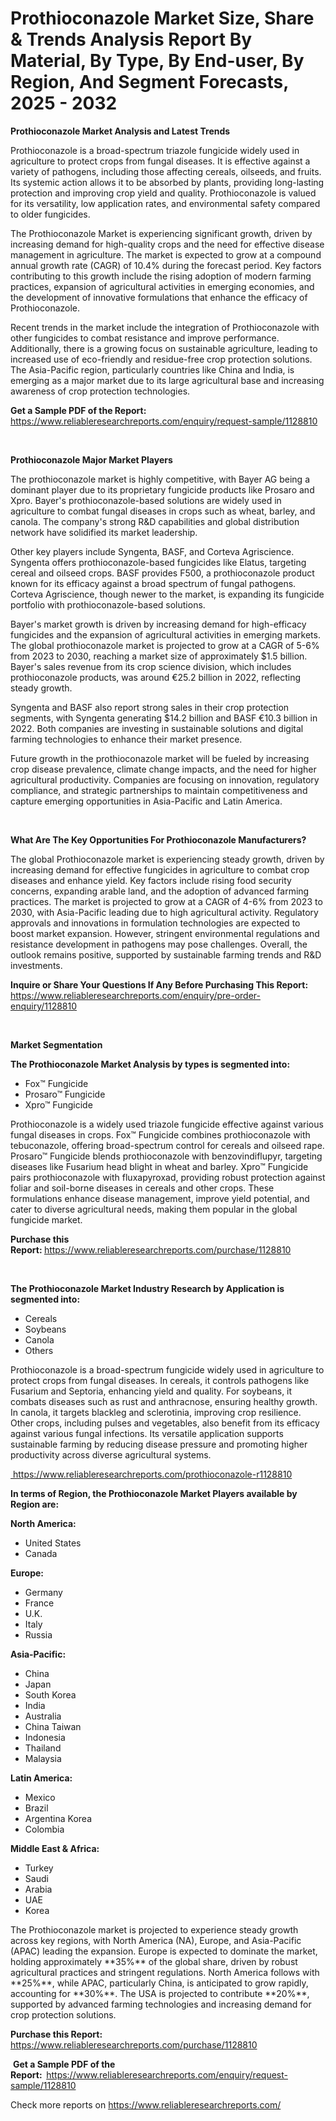 <p><h1>Prothioconazole Market Size, Share & Trends Analysis Report By Material, By Type, By End-user, By Region, And Segment Forecasts, 2025 - 2032</h1></p><p><strong>Prothioconazole Market Analysis and Latest Trends</strong></p>
<p><p>Prothioconazole is a broad-spectrum triazole fungicide widely used in agriculture to protect crops from fungal diseases. It is effective against a variety of pathogens, including those affecting cereals, oilseeds, and fruits. Its systemic action allows it to be absorbed by plants, providing long-lasting protection and improving crop yield and quality. Prothioconazole is valued for its versatility, low application rates, and environmental safety compared to older fungicides.</p><p>The Prothioconazole Market is experiencing significant growth, driven by increasing demand for high-quality crops and the need for effective disease management in agriculture. The market is expected to grow at a compound annual growth rate (CAGR) of 10.4% during the forecast period. Key factors contributing to this growth include the rising adoption of modern farming practices, expansion of agricultural activities in emerging economies, and the development of innovative formulations that enhance the efficacy of Prothioconazole.</p><p>Recent trends in the market include the integration of Prothioconazole with other fungicides to combat resistance and improve performance. Additionally, there is a growing focus on sustainable agriculture, leading to increased use of eco-friendly and residue-free crop protection solutions. The Asia-Pacific region, particularly countries like China and India, is emerging as a major market due to its large agricultural base and increasing awareness of crop protection technologies.</p></p>
<p><strong>Get a Sample PDF of the Report:&nbsp;</strong> <a href="https://www.reliableresearchreports.com/enquiry/request-sample/1128810?utm_campaign=2183&utm_medium=2&utm_source=Github&utm_content=ia&utm_term=24012025&utm_id=prothioconazole">https://www.reliableresearchreports.com/enquiry/request-sample/1128810</a></p>
<p>&nbsp;</p>
<p><strong>Prothioconazole Major Market Players</strong></p>
<p><p>The prothioconazole market is highly competitive, with Bayer AG being a dominant player due to its proprietary fungicide products like Prosaro and Xpro. Bayer's prothioconazole-based solutions are widely used in agriculture to combat fungal diseases in crops such as wheat, barley, and canola. The company's strong R&D capabilities and global distribution network have solidified its market leadership.</p><p>Other key players include Syngenta, BASF, and Corteva Agriscience. Syngenta offers prothioconazole-based fungicides like Elatus, targeting cereal and oilseed crops. BASF provides F500, a prothioconazole product known for its efficacy against a broad spectrum of fungal pathogens. Corteva Agriscience, though newer to the market, is expanding its fungicide portfolio with prothioconazole-based solutions.</p><p>Bayer's market growth is driven by increasing demand for high-efficacy fungicides and the expansion of agricultural activities in emerging markets. The global prothioconazole market is projected to grow at a CAGR of 5-6% from 2023 to 2030, reaching a market size of approximately $1.5 billion. Bayer's sales revenue from its crop science division, which includes prothioconazole products, was around €25.2 billion in 2022, reflecting steady growth.</p><p>Syngenta and BASF also report strong sales in their crop protection segments, with Syngenta generating $14.2 billion and BASF €10.3 billion in 2022. Both companies are investing in sustainable solutions and digital farming technologies to enhance their market presence.</p><p>Future growth in the prothioconazole market will be fueled by increasing crop disease prevalence, climate change impacts, and the need for higher agricultural productivity. Companies are focusing on innovation, regulatory compliance, and strategic partnerships to maintain competitiveness and capture emerging opportunities in Asia-Pacific and Latin America.</p></p>
<p>&nbsp;</p>
<p><strong>What Are The Key Opportunities For Prothioconazole Manufacturers?</strong></p>
<p><p>The global Prothioconazole market is experiencing steady growth, driven by increasing demand for effective fungicides in agriculture to combat crop diseases and enhance yield. Key factors include rising food security concerns, expanding arable land, and the adoption of advanced farming practices. The market is projected to grow at a CAGR of 4-6% from 2023 to 2030, with Asia-Pacific leading due to high agricultural activity. Regulatory approvals and innovations in formulation technologies are expected to boost market expansion. However, stringent environmental regulations and resistance development in pathogens may pose challenges. Overall, the outlook remains positive, supported by sustainable farming trends and R&D investments.</p></p>
<p><strong>Inquire or Share Your Questions If Any Before Purchasing This Report:</strong> <a href="https://www.reliableresearchreports.com/enquiry/pre-order-enquiry/1128810?utm_campaign=2183&utm_medium=2&utm_source=Github&utm_content=ia&utm_term=24012025&utm_id=prothioconazole">https://www.reliableresearchreports.com/enquiry/pre-order-enquiry/1128810</a></p>
<p>&nbsp;</p>
<p><strong>Market Segmentation</strong></p>
<p><strong>The Prothioconazole Market Analysis by types is segmented into:</strong></p>
<p><ul><li>Fox™ Fungicide</li><li>Prosaro™ Fungicide</li><li>Xpro™ Fungicide</li></ul></p>
<p><p>Prothioconazole is a widely used triazole fungicide effective against various fungal diseases in crops. Fox™ Fungicide combines prothioconazole with tebuconazole, offering broad-spectrum control for cereals and oilseed rape. Prosaro™ Fungicide blends prothioconazole with benzovindiflupyr, targeting diseases like Fusarium head blight in wheat and barley. Xpro™ Fungicide pairs prothioconazole with fluxapyroxad, providing robust protection against foliar and soil-borne diseases in cereals and other crops. These formulations enhance disease management, improve yield potential, and cater to diverse agricultural needs, making them popular in the global fungicide market.</p></p>
<p><strong>Purchase this Report:&nbsp;</strong><a href="https://www.reliableresearchreports.com/purchase/1128810?utm_campaign=2183&utm_medium=2&utm_source=Github&utm_content=ia&utm_term=24012025&utm_id=prothioconazole">https://www.reliableresearchreports.com/purchase/1128810</a></p>
<p>&nbsp;</p>
<p><strong>The Prothioconazole Market Industry Research by Application is segmented into:</strong></p>
<p><ul><li>Cereals</li><li>Soybeans</li><li>Canola</li><li>Others</li></ul></p>
<p><p>Prothioconazole is a broad-spectrum fungicide widely used in agriculture to protect crops from fungal diseases. In cereals, it controls pathogens like Fusarium and Septoria, enhancing yield and quality. For soybeans, it combats diseases such as rust and anthracnose, ensuring healthy growth. In canola, it targets blackleg and sclerotinia, improving crop resilience. Other crops, including pulses and vegetables, also benefit from its efficacy against various fungal infections. Its versatile application supports sustainable farming by reducing disease pressure and promoting higher productivity across diverse agricultural systems.</p></p>
<p><a href="https://www.reliableresearchreports.com/prothioconazole-r1128810?utm_campaign=2183&utm_medium=2&utm_source=Github&utm_content=ia&utm_term=24012025&utm_id=prothioconazole">&nbsp;https://www.reliableresearchreports.com/prothioconazole-r1128810</a></p>
<p><strong>In terms of Region, the Prothioconazole Market Players available by Region are:</strong></p>
<p>
    <p> <strong> North America: </strong>
        <ul>
            <li>United States</li>
            <li>Canada</li>
        </ul>
        </p> 
    <p> <strong> Europe: </strong>
        <ul>
            <li>Germany</li>
            <li>France</li>
            <li>U.K.</li>
            <li>Italy</li>
            <li>Russia</li>
        </ul>
        </p> 
    <p> <strong> Asia-Pacific: </strong>
        <ul>
            <li>China</li>
            <li>Japan</li>
            <li>South Korea</li>
            <li>India</li>
            <li>Australia</li>
            <li>China Taiwan</li>
            <li>Indonesia</li>
            <li>Thailand</li>
            <li>Malaysia</li>
        </ul>
        </p> 
    <p> <strong> Latin America: </strong>
        <ul>
            <li>Mexico</li>
            <li>Brazil</li>
            <li>Argentina Korea</li>
            <li>Colombia</li>
        </ul>
        </p> 
    <p> <strong> Middle East & Africa: </strong>
        <ul>
            <li>Turkey</li>
            <li>Saudi</li>
            <li>Arabia</li>
            <li>UAE</li>
            <li>Korea</li>
        </ul>
    </p>
    </p>
<p><p>The Prothioconazole market is projected to experience steady growth across key regions, with North America (NA), Europe, and Asia-Pacific (APAC) leading the expansion. Europe is expected to dominate the market, holding approximately **35%** of the global share, driven by robust agricultural practices and stringent regulations. North America follows with **25%**, while APAC, particularly China, is anticipated to grow rapidly, accounting for **30%**. The USA is projected to contribute **20%**, supported by advanced farming technologies and increasing demand for crop protection solutions.</p></p>
<p><strong>Purchase this Report: </strong><a href="https://www.reliableresearchreports.com/purchase/1128810?utm_campaign=2183&utm_medium=2&utm_source=Github&utm_content=ia&utm_term=24012025&utm_id=prothioconazole">https://www.reliableresearchreports.com/purchase/1128810</a></p>
<p>&nbsp;<strong>Get a Sample PDF of the Report:&nbsp;&nbsp;</strong><a href="https://www.reliableresearchreports.com/enquiry/request-sample/1128810?utm_campaign=2183&utm_medium=2&utm_source=Github&utm_content=ia&utm_term=24012025&utm_id=prothioconazole">https://www.reliableresearchreports.com/enquiry/request-sample/1128810</a></p>
<p><strong></strong></p>
<p>Check more reports on <a href="https://www.reliableresearchreports.com/?utm_campaign=2183&utm_medium=2&utm_source=Github&utm_content=ia&utm_term=24012025&utm_id=prothioconazole">https://www.reliableresearchreports.com/</a></p>